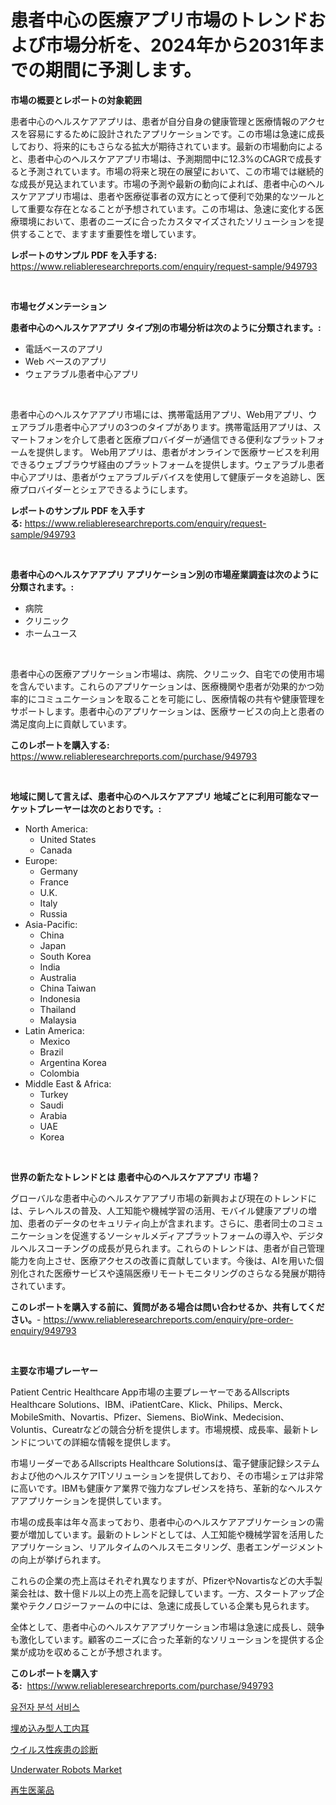 <p><h1>患者中心の医療アプリ市場のトレンドおよび市場分析を、2024年から2031年までの期間に予測します。</h1></p><p><strong>市場の概要とレポートの対象範囲</strong></p>
<p><p>患者中心のヘルスケアアプリは、患者が自分自身の健康管理と医療情報のアクセスを容易にするために設計されたアプリケーションです。この市場は急速に成長しており、将来的にもさらなる拡大が期待されています。最新の市場動向によると、患者中心のヘルスケアアプリ市場は、予測期間中に12.3%のCAGRで成長すると予測されています。市場の将来と現在の展望において、この市場では継続的な成長が見込まれています。市場の予測や最新の動向によれば、患者中心のヘルスケアアプリ市場は、患者や医療従事者の双方にとって便利で効果的なツールとして重要な存在となることが予想されています。この市場は、急速に変化する医療環境において、患者のニーズに合ったカスタマイズされたソリューションを提供することで、ますます重要性を増しています。</p></p>
<p><strong>レポートのサンプル PDF を入手する:</strong> <a href="https://www.reliableresearchreports.com/enquiry/request-sample/949793">https://www.reliableresearchreports.com/enquiry/request-sample/949793</a></p>
<p>&nbsp;</p>
<p><strong>市場セグメンテーション</strong></p>
<p><strong>患者中心のヘルスケアアプリ タイプ別の市場分析は次のように分類されます。:</strong></p>
<p><ul><li>電話ベースのアプリ</li><li>Web ベースのアプリ</li><li>ウェアラブル患者中心アプリ</li></ul></p>
<p>&nbsp;</p>
<p><p>患者中心のヘルスケアアプリ市場には、携帯電話用アプリ、Web用アプリ、ウェアラブル患者中心アプリの3つのタイプがあります。携帯電話用アプリは、スマートフォンを介して患者と医療プロバイダーが通信できる便利なプラットフォームを提供します。 Web用アプリは、患者がオンラインで医療サービスを利用できるウェブブラウザ経由のプラットフォームを提供します。ウェアラブル患者中心アプリは、患者がウェアラブルデバイスを使用して健康データを追跡し、医療プロバイダーとシェアできるようにします。</p></p>
<p><strong>レポートのサンプル PDF を入手する:</strong>&nbsp;<a href="https://www.reliableresearchreports.com/enquiry/request-sample/949793">https://www.reliableresearchreports.com/enquiry/request-sample/949793</a></p>
<p>&nbsp;</p>
<p><strong> 患者中心のヘルスケアアプリ アプリケーション別の市場産業調査は次のように分類されます。:</strong></p>
<p><ul><li>病院</li><li>クリニック</li><li>ホームユース</li></ul></p>
<p>&nbsp;</p>
<p><p>患者中心の医療アプリケーション市場は、病院、クリニック、自宅での使用市場を含んでいます。これらのアプリケーションは、医療機関や患者が効果的かつ効率的にコミュニケーションを取ることを可能にし、医療情報の共有や健康管理をサポートします。患者中心のアプリケーションは、医療サービスの向上と患者の満足度向上に貢献しています。</p></p>
<p><strong>このレポートを購入する:</strong>&nbsp; <a href="https://www.reliableresearchreports.com/purchase/949793">https://www.reliableresearchreports.com/purchase/949793</a></p>
<p>&nbsp;</p>
<p><strong>地域に関して言えば、患者中心のヘルスケアアプリ 地域ごとに利用可能なマーケットプレーヤーは次のとおりです。:</strong></p>
<p><ul>
    <li>
        North America:
        <ul>
            <li>United States</li>
            <li>Canada</li>
        </ul>
    </li>
    <li>
        Europe:
        <ul>
            <li>Germany</li>
            <li>France</li>
            <li>U.K.</li>
            <li>Italy</li>
            <li>Russia</li>
        </ul>
    </li>
    <li>
        Asia-Pacific:
        <ul>
            <li>China</li>
            <li>Japan</li>
            <li>South Korea</li>
            <li>India</li>
            <li>Australia</li>
            <li>China Taiwan</li>
            <li>Indonesia</li>
            <li>Thailand</li>
            <li>Malaysia</li>
        </ul>
    </li>
    <li>
        Latin America:
        <ul>
            <li>Mexico</li>
            <li>Brazil</li>
            <li>Argentina Korea</li>
            <li>Colombia</li>
        </ul>
    </li>
    <li>
        Middle East & Africa:
        <ul>
            <li>Turkey</li>
            <li>Saudi</li>
            <li>Arabia</li>
            <li>UAE</li>
            <li>Korea</li>
        </ul>
    </li>
    </ul></p>
<p>&nbsp;</p>
<p><strong>世界の新たなトレンドとは 患者中心のヘルスケアアプリ 市場？</strong></p>
<p><p>グローバルな患者中心のヘルスケアアプリ市場の新興および現在のトレンドには、テレヘルスの普及、人工知能や機械学習の活用、モバイル健康アプリの増加、患者のデータのセキュリティ向上が含まれます。さらに、患者同士のコミュニケーションを促進するソーシャルメディアプラットフォームの導入や、デジタルヘルスコーチングの成長が見られます。これらのトレンドは、患者が自己管理能力を向上させ、医療アクセスの改善に貢献しています。今後は、AIを用いた個別化された医療サービスや遠隔医療リモートモニタリングのさらなる発展が期待されています。</p></p>
<p><strong>このレポートを購入する前に、質問がある場合は問い合わせるか、共有してください。</strong>- <a href="https://www.reliableresearchreports.com/enquiry/pre-order-enquiry/949793">https://www.reliableresearchreports.com/enquiry/pre-order-enquiry/949793</a></p>
<p>&nbsp;</p>
<p><strong>主要な市場プレーヤー</strong></p>
<p><p>Patient Centric Healthcare App市場の主要プレーヤーであるAllscripts Healthcare Solutions、IBM、iPatientCare、Klick、Philips、Merck、MobileSmith、Novartis、Pfizer、Siemens、BioWink、Medecision、Voluntis、Cureatrなどの競合分析を提供します。市場規模、成長率、最新トレンドについての詳細な情報を提供します。</p><p>市場リーダーであるAllscripts Healthcare Solutionsは、電子健康記録システムおよび他のヘルスケアITソリューションを提供しており、その市場シェアは非常に高いです。IBMも健康ケア業界で強力なプレゼンスを持ち、革新的なヘルスケアアプリケーションを提供しています。</p><p>市場の成長率は年々高まっており、患者中心のヘルスケアアプリケーションの需要が増加しています。最新のトレンドとしては、人工知能や機械学習を活用したアプリケーション、リアルタイムのヘルスモニタリング、患者エンゲージメントの向上が挙げられます。</p><p>これらの企業の売上高はそれぞれ異なりますが、PfizerやNovartisなどの大手製薬会社は、数十億ドル以上の売上高を記録しています。一方、スタートアップ企業やテクノロジーファームの中には、急速に成長している企業も見られます。</p><p>全体として、患者中心のヘルスケアアプリケーション市場は急速に成長し、競争も激化しています。顧客のニーズに合った革新的なソリューションを提供する企業が成功を収めることが予想されます。</p></p>
<p><strong>このレポートを購入する:</strong>&nbsp;&nbsp;<a href="https://www.reliableresearchreports.com/purchase/949793">https://www.reliableresearchreports.com/purchase/949793</a></p>
<p><p><a href="https://github.com/Maeennan456456/Market-Research-Report-List-1/blob/main/65290648525.md">유전자 분석 서비스</a></p><p><a href="https://medium.com/@kaydenjohns1964/%E5%9F%8B%E3%82%81%E8%BE%BC%E3%81%BF%E5%9E%8B%E3%82%B3%E3%82%AF%E3%83%AA%E3%82%A2%E3%82%A4%E3%83%B3%E3%83%97%E3%83%A9%E3%83%B3%E3%83%88%E5%B8%82%E5%A0%B4%E8%AA%BF%E6%9F%BB%E3%83%AC%E3%83%9D%E3%83%BC%E3%83%88-%E3%81%9D%E3%81%AE%E6%AD%B4%E5%8F%B2%E3%81%A8%E5%B0%86%E6%9D%A5%E4%BA%88%E6%B8%AC2031%E5%B9%B4%E3%81%BE%E3%81%A7%E3%81%AE2024-7ee1cefac3ce">埋め込み型人工内耳</a></p><p><a href="https://github.com/joaejkdzgyljvo6/Market-Research-Report-List-1/blob/main/34389549333.md">ウイルス性疾患の診断</a></p><p><a href="https://view.publitas.com/reportprime-1/underwater-robots-market-size-2024-2031-global-industrial-analysis-key-geographical-regions-market-share-top-key-players-product-types-and-forecast-research-report/">Underwater Robots Market</a></p><p><a href="https://github.com/NashBeahan2023/Market-Research-Report-List-1/blob/main/33230829334.md">再生医薬品</a></p></p>